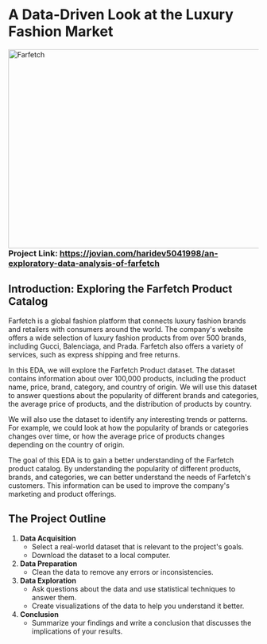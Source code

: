 # A Data-Driven Look at the Luxury Fashion Market

<img src="https://i.imgur.com/8TG6tH4.jpg" align="left" alt="Farfetch" style="width:1000px; height:400px; align:left;"/>


### Project Link: https://jovian.com/haridev5041998/an-exploratory-data-analysis-of-farfetch


## Introduction: Exploring the Farfetch Product Catalog
<html>
<body>


<p>Farfetch is a global fashion platform that connects luxury fashion brands and retailers with consumers around the world. The company's website offers a wide selection of luxury fashion products from over 500 brands, including Gucci, Balenciaga, and Prada. Farfetch also offers a variety of services, such as express shipping and free returns.</p>

<p>In this EDA, we will explore the Farfetch Product dataset. The dataset contains information about over 100,000 products, including the product name, price, brand, category, and country of origin. We will use this dataset to answer questions about the popularity of different brands and categories, the average price of products, and the distribution of products by country.</p>

<p>We will also use the dataset to identify any interesting trends or patterns. For example, we could look at how the popularity of brands or categories changes over time, or how the average price of products changes depending on the country of origin.</p>

<p>The goal of this EDA is to gain a better understanding of the Farfetch product catalog. By understanding the popularity of different products, brands, and categories, we can better understand the needs of Farfetch's customers. This information can be used to improve the company's marketing and product offerings.</p>

</body>
</html>


## The Project Outline

<html>
<body>
<ol>
<li><strong>Data Acquisition</strong>
    <ul>
        <li>Select a real-world dataset that is relevant to the project's goals.</li>
        <li>Download the dataset to a local computer.</li>
    </ul>
</li>
<li><strong>Data Preparation</strong>
    <ul>
        <li>Clean the data to remove any errors or inconsistencies.</li>        
    </ul>
</li>
<li><strong>Data Exploration</strong>
    <ul>
        <li>Ask questions about the data and use statistical techniques to answer them.</li>
        <li>Create visualizations of the data to help you understand it better.</li>
    </ul>
</li>
<li><strong>Conclusion</strong>
    <ul>
        <li>Summarize your findings and write a conclusion that discusses the implications of your results.</li>
    </ul>
</li>
</ol>
</body>
</html>


